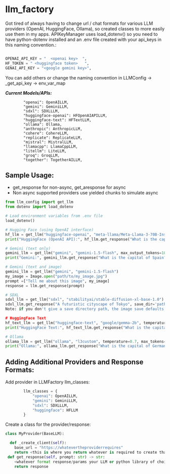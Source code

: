 # llm_factory
Got tired of always having to change url / chat formats for various LLM providers (OpenAI, HuggingFace, Ollama), so created classes to more easily use them in my apps.
APIKeyManager uses load_dotenv() so you need to have python-dotenv installed and an .env file created with your api_keys in this naming convention.:
```python

OPENAI_API_KEY = "  <openai key>  ",
HF_TOKEN = " <huggingface token>   ",
GENAI_API_KEY = "<google gemini key>",

```
You can add others or change the naming convention in LLMConfig -> _get_api_key -> env_var_map

**_Current Models/APIs:_**

            "openai": OpenAILLM,
            "gemini": GeminiLLM,
            "sdxl": SDXLLLM,
            "huggingface-openai": HFOpenAIAPILLM,
            "huggingface-text": HFTextLLM,
            "ollama": Ollama,
            "anthropic": AnthropicLLM,
            "cohere": CohereLLM,
            "replicate": ReplicateLLM,
            "mistral": MistralLLM,
            "llamacpp": LlamaCppLLM,
            "litellm": LiteLLM,
            "groq": GroqLLM,
            "together": TogetherAILLM,

## Sample Usage:

- get_response for non-async, get_aresponse for async
- Non async supported providers use yielded chunks to simulate async

```python
from llm_config import get_llm
from dotenv import load_dotenv

# Load environment variables from .env file
load_dotenv()

# Hugging Face (using OpenAI interface)
hf_llm = get_llm("huggingface-openai", "meta-llama/Meta-Llama-3-70B-Instruct", temperature=0.7, max_tokens=500)
print("HuggingFace (OpenAI API):", hf_llm.get_response("What is the capital of France?"))

# Gemini (text only)
gemini_llm = get_llm("gemini", "gemini-1.5-flash", max_output_tokens=100, temperature=0.7)
print("Gemini:", gemini_llm.get_response("What is the capital of Spain?"))

# Gemini (text and image)
gemini_llm = get_llm("gemini", "gemini-1.5-flash")
my_image = Image.open("path/to/my_image.jpg")
prompt =["Tell me about this image", my_image]
response = llm.get_response(prompt)

# SDXL
sdxl_llm = get_llm("sdxl", "stabilityai/stable-diffusion-xl-base-1.0")
sdxl_llm.get_response("A futuristic cityscape of Tokyo", save_dir='path/to/savedir'))
Note: if you don't give a save directory path, the image save defaults to ./generated_images

# HuggingFace Text
hf_text_llm = get_llm("huggingface-text", "google/gemma-2b", temperature=0.1, max_tokens=10)
print("HuggingFace Text:", hf_text_llm.get_response("What is the capital of France?"))

# Ollama
ollama_llm = get_llm("ollama", "l3custom", temperature=0.7, max_tokens=500)
print("Ollama:", ollama_llm.get_response("What is the capital of Germany?"))
```

## Adding Additional Providers and Response Formats:
Add provider in LLMFactory llm_classes:
```python
        llm_classes = {
            "openai": OpenAILLM,
            "gemini": GeminiLLM,
            "sdxl": SDXLLLM,
            "huggingface": HFLLM
        }
```

Create a class for the provider/response:

```python
class MyProvider(BaseLLM):

  def _create_client(self):
    base_url = "https://whatevertheproviderrequires"
    return <this is where you return whatever is required to create that client.  for example Gemini requires genai.GenerateModel(model_name = self.config.model), while openai may require OpenAI(api_key=self.config.api_key, base_url=self.config.base_url)
 def get_response(self, prompt: str) -> str:
    <whatever format response/params your LLM or python library of choice requires here>
    return response
```



